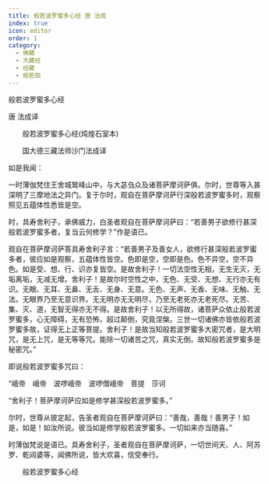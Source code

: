 ```yaml
---
title: 般若波罗蜜多心经 唐 法成
index: true
icon: editor
order: 1
category:
  - 佛藏
  - 大藏经
  - 经藏
  - 般若部
---
```


  般若波罗蜜多心经  

唐 法成译  

　　般若波罗蜜多心经(炖煌石室本)  

　　国大德三藏法师沙门法成译  

如是我闻：  

一时薄伽梵住王舍城鹫峰山中，与大苾刍众及诸菩萨摩诃萨俱。尔时，世尊等入甚深明了三摩地法之异门。复于尔时，观自在菩萨摩诃萨行深般若波罗蜜多时，观察照见五蕴体性悉皆是空。  

时，具寿舍利子，承佛威力，白圣者观自在菩萨摩诃萨曰：“若善男子欲修行甚深般若波罗蜜多者，复当云何修学？”作是语已。  

观自在菩萨摩诃萨答具寿舍利子言：“若善男子及善女人，欲修行甚深般若波罗蜜多者，彼应如是观察，五蕴体性皆空。色即是空，空即是色。色不异空，空不异色。如是受、想、行、识亦复皆空。是故舍利子！一切法空性无相，无生无灭，无垢离垢，无减无增。舍利子！是故尔时空性之中，无色、无受、无想、无行亦无有识。无眼、无耳、无鼻、无舌、无身、无意。无色、无声、无香、无味、无触、无法。无眼界乃至无意识界。无无明亦无无明尽，乃至无老死亦无老死尽。无苦、集、灭、道，无智无得亦无不得。是故舍利子！以无所得故，诸菩萨众依止般若波罗蜜多，心无障碍，无有恐怖，超过颠倒，究竟涅槃。三世一切诸佛亦皆依般若波罗蜜多故，证得无上正等菩提。舍利子！是故当知般若波罗蜜多大密咒者，是大明咒，是无上咒，是无等等咒。能除一切诸苦之咒，真实无倒。故知般若波罗蜜多是秘密咒。”  

即说般若波罗蜜多咒曰：  

“峨帝　峨帝　波啰峨帝　波啰僧峨帝　菩提　莎诃  

“舍利子！菩萨摩诃萨应如是修学甚深般若波罗蜜多。”  

尔时，世尊从彼定起，告圣者观自在菩萨摩诃萨曰：“善哉，善哉！善男子！如是，如是！如汝所说。彼当如是修学般若波罗蜜多。一切如来亦当随喜。”  

时薄伽梵说是语已。具寿舍利子，圣者观自在菩萨摩诃萨，一切世间天、人、阿苏罗、乾闼婆等，闻佛所说，皆大欢喜，信受奉行。  

　　般若波罗蜜多心经  
